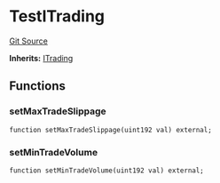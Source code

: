 # TestITrading
[Git Source](https://github.com/larrythecucumber321/protocol/blob/77d337b8595ba96d069ded321419b36a61984170/contracts/interfaces/ITrading.sol)

**Inherits:**
[ITrading](/tools/docgen/src/contracts/interfaces/ITrading.sol/interface.ITrading.md)


## Functions
### setMaxTradeSlippage


```solidity
function setMaxTradeSlippage(uint192 val) external;
```

### setMinTradeVolume


```solidity
function setMinTradeVolume(uint192 val) external;
```

